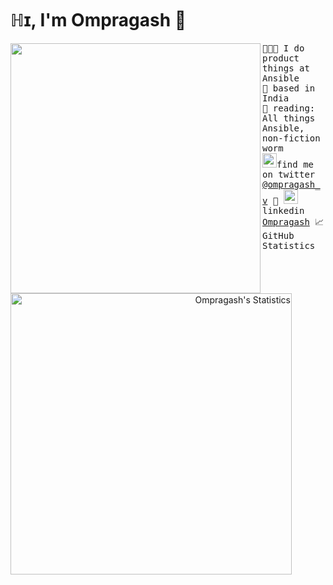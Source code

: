 # ℍɪ, I'm Ompragash 👋
<img align="left" width="400" src="https://i.postimg.cc/fyrvD9Mq/jetpacktocat.png"> <samp>
  👨🏻‍💻 I do product things at Ansible <br> 
  🌁 based in India <br>
  📖 reading: All things Ansible, non-fiction worm <br>
<samp><img src="https://img.icons8.com/color/2x/twitter.png" width="23">find me on twitter [@ompragash_v](https://www.twitter.com/ompragash_v) 💭 <img align="bottom" src="https://img.icons8.com/color/2x/linkedin.png" width="23">linkedin [Ompragash](https://www.linkedin.com/in/ompragash/) 
📈 GitHub Statistics
<div align="right" width="100">
  <!-- https://github.com/anuraghazra/github-readme-stats -->
  <a href="https://www.ompragash.com"><img align="left" width="450px" src="https://github-readme-stats.vercel.app/api?username=Ompragash&show_icons=true&include_all_commits=true&theme=github_dark" alt="Ompragash's Statistics"/></a>
</div>

